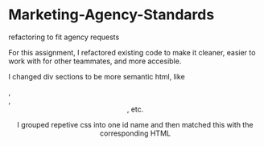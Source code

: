 # Marketing-Agency-Standards
refactoring to fit agency requests


For this assignment, I refactored existing code to make it cleaner, easier to work with for other teammates, and more accesible. 

I changed div sections to be more semantic html, like <section>, <aside>, <header>, etc. 

I grouped repetive css into one id name and then matched this with the corresponding HTML 

